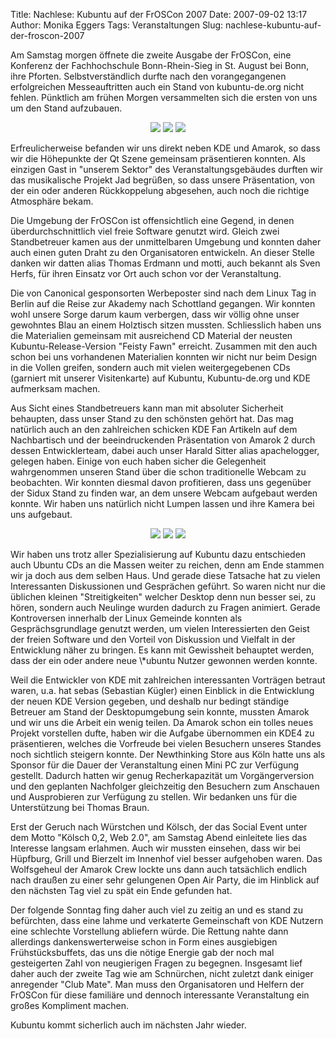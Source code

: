 Title: Nachlese: Kubuntu auf der FrOSCon 2007
Date: 2007-09-02 13:17
Author: Monika Eggers
Tags: Veranstaltungen
Slug: nachlese-kubuntu-auf-der-froscon-2007

Am Samstag morgen öffnete die zweite Ausgabe der FrOSCon, eine Konferenz
der Fachhochschule Bonn-Rhein-Sieg in St. August bei Bonn, ihre Pforten.
Selbstverständlich durfte nach den vorangegangenen erfolgreichen
Messeauftritten auch ein Stand von kubuntu-de.org nicht fehlen.
Pünktlich am frühen Morgen versammelten sich die ersten von uns um den
Stand aufzubauen.

</p>
<div align="center">

![](http://www.kubuntu-de.org/files/FrOSCon07/01.jpg.png)
![](http://www.kubuntu-de.org/files/FrOSCon07/02.jpg.png)
![](http://www.kubuntu-de.org/files/FrOSCon07/05.jpg.png)

</div>

</p>
Erfreulicherweise befanden wir uns direkt neben KDE und Amarok, so dass
wir die Höhepunkte der Qt Szene gemeinsam präsentieren konnten. Als
einzigen Gast in "unserem Sektor" des Veranstaltungsgebäudes durften wir
das musikalische Projekt Jad begrüßen, so dass unsere Präsentation, von
der ein oder anderen Rückkoppelung abgesehen, auch noch die richtige
Atmosphäre bekam.

</p>
<!--break--><!--break-->

Die Umgebung der FrOSCon ist offensichtlich eine Gegend, in denen
überdurchschnittlich viel freie Software genutzt wird. Gleich zwei
Standbetreuer kamen aus der unmittelbaren Umgebung und konnten daher
auch einen guten Draht zu den Organisatoren entwickeln. An dieser Stelle
danken wir datten alias Thomas Erdmann und motti, auch bekannt als Sven
Herfs, für ihren Einsatz vor Ort auch schon vor der Veranstaltung.

</p>
Die von Canonical gesponsorten Werbeposter sind nach dem Linux Tag in
Berlin auf die Reise zur Akademy nach Schottland gegangen. Wir konnten
wohl unsere Sorge darum kaum verbergen, dass wir völlig ohne unser
gewohntes Blau an einem Holztisch sitzen mussten. Schliesslich haben uns
die Materialien gemeinsam mit ausreichend CD Material der neusten
Kubuntu-Release-Version "Feisty Fawn" erreicht. Zusammen mit den auch
schon bei uns vorhandenen Materialien konnten wir nicht nur beim Design
in die Vollen greifen, sondern auch mit vielen weitergegebenen CDs
(garniert mit unserer Visitenkarte) auf Kubuntu, Kubuntu-de.org und KDE
aufmerksam machen.

</p>
Aus Sicht eines Standbetreuers kann man mit absoluter Sicherheit
behaupten, dass unser Stand zu den schönsten gehört hat. Das mag
natürlich auch an den zahlreichen schicken KDE Fan Artikeln auf dem
Nachbartisch und der beeindruckenden Präsentation von Amarok 2 durch
dessen Entwicklerteam, dabei auch unser Harald Sitter alias
apachelogger, gelegen haben. Einige von euch haben sicher die
Gelegenheit wahrgenommen unseren Stand über die schon traditionelle
Webcam zu beobachten. Wir konnten diesmal davon profitieren, dass uns
gegenüber der Sidux Stand zu finden war, an dem unsere Webcam aufgebaut
werden konnte. Wir haben uns natürlich nicht Lumpen lassen und ihre
Kamera bei uns aufgebaut.

</p>
<div align="center">

![](http://www.kubuntu-de.org/files/FrOSCon07/15.jpg.png)
![](http://www.kubuntu-de.org/files/FrOSCon07/25.jpg.png)
![](http://www.kubuntu-de.org/files/FrOSCon07/29.jpg.png)

</div>

</p>
Wir haben uns trotz aller Spezialisierung auf Kubuntu dazu entschieden
auch Ubuntu CDs an die Massen weiter zu reichen, denn am Ende stammen
wir ja doch aus dem selben Haus. Und gerade diese Tatsache hat zu vielen
Interessanten Diskussionen und Gesprächen geführt. So waren nicht nur
die üblichen kleinen "Streitigkeiten" welcher Desktop denn nun besser
sei, zu hören, sondern auch Neulinge wurden dadurch zu Fragen animiert.
Gerade Kontroversen innerhalb der Linux Gemeinde konnten als
Gesprächsgrundlage genutzt werden, um vielen Interessierten den Geist
der freien Software und den Vorteil von Diskussion und Vielfalt in der
Entwicklung näher zu bringen. Es kann mit Gewissheit behauptet werden,
dass der ein oder andere neue \*ubuntu Nutzer gewonnen werden konnte.

</p>
Weil die Entwickler von KDE mit zahlreichen interessanten Vorträgen
betraut waren, u.a. hat sebas (Sebastian Kügler) einen Einblick in die
Entwicklung der neuen KDE Version gegeben, und deshalb nur bedingt
ständige Betreuer am Stand der Desktopumgebung sein konnte, mussten
Amarok und wir uns die Arbeit ein wenig teilen. Da Amarok schon ein
tolles neues Projekt vorstellen dufte, haben wir die Aufgabe übernommen
ein KDE4 zu präsentieren, welches die Vorfreude bei vielen Besuchern
unseres Standes noch sichtlich steigern konnte. Der Newthinking Store
aus Köln hatte uns als Sponsor für die Dauer der Veranstaltung einen
Mini PC zur Verfügung gestellt. Dadurch hatten wir genug Recherkapazität
um Vorgängerversion und den geplanten Nachfolger gleichzeitig den
Besuchern zum Anschauen und Ausprobieren zur Verfügung zu stellen. Wir
bedanken uns für die Unterstützung bei Thomas Braun.

</p>
Erst der Geruch nach Würstchen und Kölsch, der das Social Event unter
dem Motto "Kölsch 0,2, Web 2.0", am Samstag Abend einleitete lies das
Interesse langsam erlahmen. Auch wir mussten einsehen, dass wir bei
Hüpfburg, Grill und Bierzelt im Innenhof viel besser aufgehoben waren.
Das Wolfsgeheul der Amarok Crew lockte uns dann auch tatsächlich endlich
nach draußen zu einer sehr gelungenen Open Air Party, die im Hinblick
auf den nächsten Tag viel zu spät ein Ende gefunden hat.

</p>
Der folgende Sonntag fing daher auch viel zu zeitig an und es stand zu
befürchten, dass eine lahme und verkaterte Gemeinschaft von KDE Nutzern
eine schlechte Vorstellung abliefern würde. Die Rettung nahte dann
allerdings dankenswerterweise schon in Form eines ausgiebigen
Frühstücksbuffets, das uns die nötige Energie gab der noch mal
gesteigerten Zahl von neugierigen Fragen zu begegnen. Insgesamt lief
daher auch der zweite Tag wie am Schnürchen, nicht zuletzt dank einiger
anregender "Club Mate". Man muss den Organisatoren und Helfern der
FrOSCon für diese familiäre und dennoch interessante Veranstaltung ein
großes Kompliment machen.

</p>
Kubuntu kommt sicherlich auch im nächsten Jahr wieder.  

  

</p>

